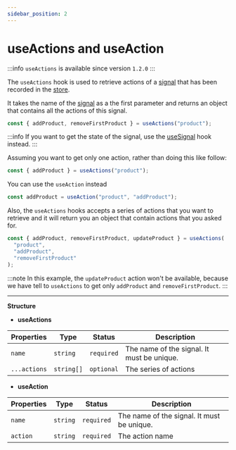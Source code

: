 ```yaml
---
sidebar_position: 2
---
```


# useActions and useAction

:::info
`useActions` is available since version `1.2.0`
:::

The `useActions` hook is used to retrieve actions of a [signal](/docs/guide/signals.md) that has been recorded in the [store](/docs/guide/store.md).

It takes the name of the [signal](/docs/guide/signals.md) as a the first parameter and returns an object that contains all the actions of this signal.

```js
const { addProduct, removeFirstProduct } = useActions("product");
```

:::info
If you want to get the state of the signal, use the [useSignal](/docs/guide/hooks/useSignal.md) hook instead.
:::

Assuming you want to get only one action, rather than doing this like follow:

```js
const { addProduct } = useActions("product");
```

You can use the `useAction` instead

```js
const addProduct = useAction("product", "addProduct");
```

Also, the `useActions` hooks accepts a series of actions that you want to retrieve and it will return you an object that contain actions that you asked for.

```js
const { addProduct, removeFirstProduct, updateProduct } = useActions(
  "product",
  "addProduct",
  "removeFirstProduct"
);
```

:::note
In this example, the `updateProduct` action won't be available, because we have tell to `useActions` to get only `addProduct` and `removeFirstProduct`.
:::

---

**Structure**

- **useActions**

| Properties   | Type       | Status     | Description                                |
| ------------ | ---------- | ---------- | ------------------------------------------ |
| `name`       | `string`   | `required` | The name of the signal. It must be unique. |
| `...actions` | `string[]` | `optional` | The series of actions                      |

- **useAction**

| Properties | Type     | Status     | Description                                |
| ---------- | -------- | ---------- | ------------------------------------------ |
| `name`     | `string` | `required` | The name of the signal. It must be unique. |
| `action`   | `string` | `required` | The action name                            |
